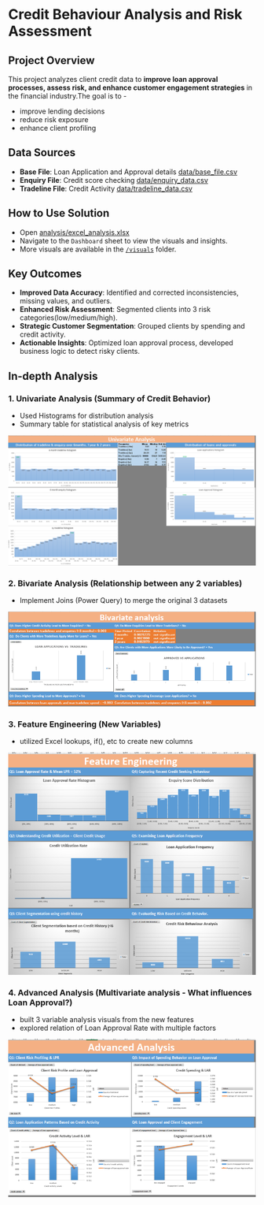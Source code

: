 # Credit Behaviour Analysis and Risk Assessment

## Project Overview

This project analyzes client credit data to **improve loan approval processes, assess risk, and enhance customer engagement strategies** in the financial industry.The goal is to - 

- improve lending decisions
- reduce risk exposure
- enhance client profiling

## Data Sources

- **Base File**: Loan Application and Approval details [data/base_file.csv](data/base_file.csv)
- **Enquiry File**: Credit score checking [data/enquiry_data.csv](data/enquiry_data.csv)
- **Tradeline File**: Credit Activity [data/tradeline_data.csv](data/tradeline_data.csv)

## How to Use Solution

- Open [analysis/excel_analysis.xlsx](analysis/excel_analysis.xlsx)
- Navigate to the `Dashboard` sheet to view the visuals and insights.
- More visuals are available in the [`/visuals`](./visuals) folder. 

## Key Outcomes  
- **Improved Data Accuracy**: Identified and corrected inconsistencies, missing values, and outliers.  
- **Enhanced Risk Assessment**: Segmented clients into 3 risk categories(low/medium/high).  
- **Strategic Customer Segmentation**: Grouped clients by spending and credit activity.  
- **Actionable Insights**: Optimized loan approval process, developed business logic to detect risky clients. 

## In-depth Analysis

### 1. Univariate Analysis (Summary of Credit Behavior)
- Used Histograms for distribution analysis
- Summary table for statistical analysis of key metrics

![Univariate Analysis visual](visuals/UnivariateAnalysis.png)

### 2. Bivariate Analysis (Relationship between any 2 variables)
- Implement Joins (Power Query) to merge the original 3 datasets

![Bivariate Analysis visual](visuals/BivariateAnalysis.png)

### 3. Feature Engineering (New Variables)
- utilized Excel lookups, if(), etc to create new columns

![Feature Engg visual](visuals/FeatureEngg.png)

### 4. Advanced Analysis (Multivariate analysis - What influences Loan Approval?)
- built 3 variable analysis visuals from the new features
- explored relation of Loan Approval Rate with multiple factors

![Adv analysis visual](visuals/AdvancedAnalysis.png)

